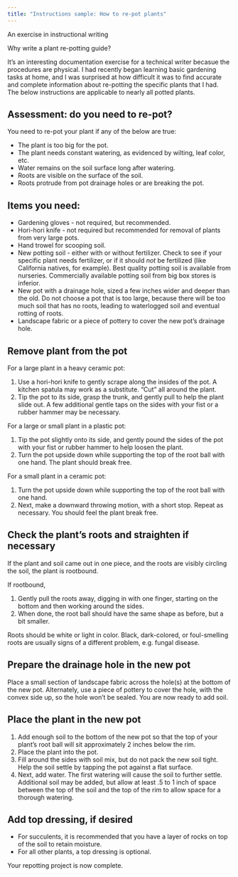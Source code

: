 ```yaml
---
title: "Instructions sample: How to re-pot plants"
---
```


An exercise in instructional writing

Why write a plant re-potting guide?

It’s an interesting documentation exercise for a technical writer becasue the procedures are physical.  I had recently began learning basic gardening tasks at home, and I was surprised at how difficult it was to find accurate and complete information about re-potting the specific plants that I had.  The below instructions are applicable to nearly all potted plants. 


## Assessment: do you need to re-pot?

You need to re-pot your plant if any of the below are true:
* The plant is too big for the pot.
* The plant needs constant watering, as evidenced by wilting, leaf color, etc.
* Water remains on the soil surface long after watering.
* Roots are visible on the surface of the soil.
* Roots protrude from pot drainage holes or are breaking the pot.

## Items you need:

* Gardening gloves - not required, but recommended.
* Hori-hori knife - not required but recommended for removal of plants from very large pots.
* Hand trowel for scooping soil.
* New potting soil - either with or without fertilizer.  Check to see if your specific plant needs fertilizer, or if it should *not* be fertilized (like California natives, for example).  Best quality potting soil is available from nurseries.  Commercially available potting soil from big box stores is inferior.
* New pot with a drainage hole, sized a few inches wider and deeper than the old.  Do not choose a pot that is too large, because there will be too much soil that has no roots, leading to waterlogged soil and eventual rotting of roots.
* Landscape fabric or a piece of pottery to cover the new pot’s drainage hole.

## Remove plant from the pot

For a large plant in a heavy ceramic pot:
1. Use a hori-hori knife to gently scrape along the insides of the pot.  A kitchen spatula may work as a substitute.  “Cut” all around the plant.
2. Tip the pot to its side, grasp the trunk, and gently pull to help the plant slide out.  A few additional gentle taps on the sides with your fist or a rubber hammer may be necessary.

For a large or small plant in a plastic pot:
1. Tip the pot slightly onto its side, and gently pound the sides of the pot with your fist or rubber hammer to help loosen the plant.
2. Turn the pot upside down while supporting the top of the root ball with one hand.  The plant should break free.

For a small plant in a ceramic pot:
1. Turn the pot upside down while supporting the top of the root ball with one hand.
2. Next, make a downward throwing motion, with a short stop.  Repeat as necessary.  You should feel the plant break free.

## Check the plant’s roots and straighten if necessary

If the plant and soil came out in one piece, and the roots are visibly circling the soil, the plant is rootbound.

If rootbound,
1. Gently pull the roots away, digging in with one finger, starting on the bottom and then working around the sides.
2. When done, the root ball should have the same shape as before, but a bit smaller.

Roots should be white or light in color. Black, dark-colored, or foul-smelling roots are usually signs of a different problem, e.g. fungal disease.

## Prepare the drainage hole in the new pot

Place a small section of landscape fabric across the hole(s) at the bottom of the new pot.
Alternately, use a piece of pottery to cover the hole, with the convex side up, so the hole won’t be sealed.  You are now ready to add soil.

## Place the plant in the new pot

1. Add enough soil to the bottom of the new pot so that the top of your plant’s root ball will sit approximately 2 inches below the rim.
2. Place the plant into the pot.
3. Fill around the sides with soil mix, but do not pack the new soil tight.  Help the soil settle by tapping the pot against a flat surface.
4. Next, add water.  The first watering will cause the soil to further settle. Additional soil may be added, but allow at least .5 to 1 inch of space between the top of the soil and the top of the rim to allow space for a thorough watering.

## Add top dressing, if desired

* For succulents, it is recommended that you have a layer of rocks on top of the soil to retain moisture.
* For all other plants, a top dressing is optional.  

Your repotting project is now complete.
